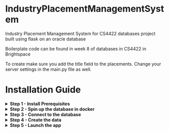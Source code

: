 # IndustryPlacementManagementSystem
Industry Placement Management System for CS4422 databases project built using flask on an oracle database

Boilerplate code can be found in week 8 of databases in CS4422 in Brightspace

To create make sure you add the title field to the placements.
Change your server settings in the main.py file as well.

# Installation Guide

<details><summary><b>Step 1 - Install Prerequisites</b></summary>
<p>
1. <a href = "https://dbeaver.io">DBeaver</a><br>
2. <a href = "https://www.docker.com/products/docker-desktop/">Docker</a><br>
3. <a href = "https://www.python.org/downloads/">Python</a>
</p>
</details>

<details><summary><b>Step 2 - Spin up the database in docker</b></summary>
<p>
Download the container from <a href = "https://hub.docker.com/r/gvenzl/oracle-xe">this link</a>.<br>
Initiate the docker instance using following command.<br>
docker run -d -p 1521:1521 -e ORACLE_PASSWORD=root gvenzl/oracle-xe
</p>
</details>

<details><summary><b>Step 3 - Connect to the database</b></summary>
<p>
Open DBeaver and establish a connection with the database using credentials of SYSTEM
</p>
</details>

<details><summary><b>Step 4 - Create the data</b></summary>
<p>
1. Create a new schema with name IPMS.<br>
2. Create a script and paste the following code to create the tables: <a href = "https://pastebin.com/H2xstxQd">link</a><br>
3. Create another script and paste the following code to insert template data: <a href = "https://pastebin.com/HtMcanns">link</a>
</p>
</details>

<details><summary><b>Step 5 - Launch the app</b></summary>
<p>
Having pulled the files. Open the folder in your preffered IDE, and run 'main.py'.<br>
Paste the follwing link in your browser: 'http://127.0.0.1:5000'
</p>
</details>
